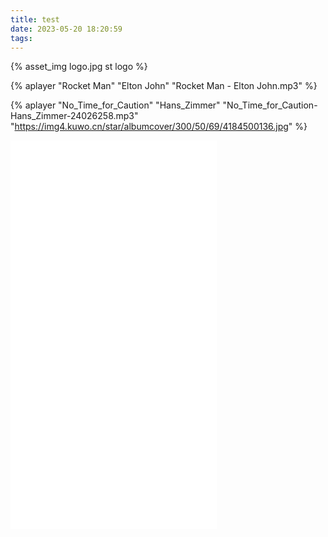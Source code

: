 ```yaml
---
title: test
date: 2023-05-20 18:20:59
tags:
---
```


{% asset_img logo.jpg st logo %}

{% aplayer "Rocket Man" "Elton John" "Rocket Man - Elton John.mp3" %}

{% aplayer "No_Time_for_Caution" "Hans_Zimmer" "No_Time_for_Caution-Hans_Zimmer-24026258.mp3" "https://img4.kuwo.cn/star/albumcover/300/50/69/4184500136.jpg" %}

<iframe frameborder="no" border="0" marginwidth="0" marginheight="0" width=330 height=86 src="//music.163.com/outchain/player?type=2&id=26650576&auto=1&height=66"></iframe>

<iframe frameborder="no" border="0" marginwidth="0" marginheight="0" width=330 height=86 src="//music.163.com/outchain/player?type=2&id=150651&auto=1&height=66"></iframe>

<iframe frameborder="no" border="0" marginwidth="0" marginheight="0" width=330 height=450 src="//music.163.com/outchain/player?type=0&id=8428620650&auto=1&height=430"></iframe>


